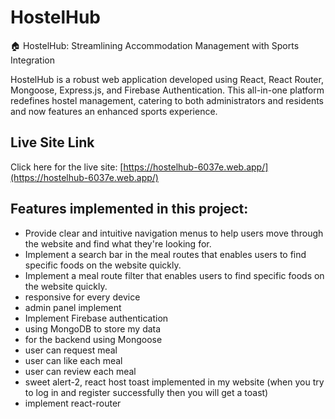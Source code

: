 # HostelHub
🏠 HostelHub: Streamlining Accommodation Management with Sports Integration

HostelHub is a robust web application developed using React, React Router, Mongoose, Express.js, and Firebase Authentication. This all-in-one platform redefines hostel management, catering to both administrators and residents and now features an enhanced sports experience.

## Live Site Link

Click here for the live site: [https://hostelhub-6037e.web.app/](https://hostelhub-6037e.web.app/)


##  Features implemented in this project:

- Provide clear and intuitive navigation menus to help users move through the website and find what they're looking for.
- Implement a search bar in the meal routes that enables users to find specific foods on the website quickly.
- Implement a meal route filter that enables users to find specific foods on the website quickly.
- responsive for every device
- admin panel implement 
- Implement Firebase authentication 
- using MongoDB to store my data 
- for the backend using Mongoose
- user can request meal
- user can like each meal
- user can review each meal
- sweet alert-2, react host toast implemented in my website (when you try to log in and register successfully then you will get a toast)
- implement react-router
